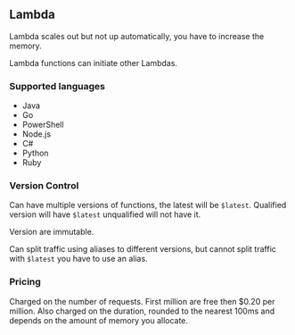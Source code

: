 ## Lambda

Lambda scales out but not up automatically, you have to increase the memory.

Lambda functions can initiate other Lambdas.

### Supported languages

- Java
- Go
- PowerShell
- Node.js
- C#
- Python
- Ruby

### Version Control

Can have multiple versions of functions, the latest will be `$latest`. Qualified version will have `$latest` unqualified will not have it.

Version are immutable.

Can split traffic using aliases to different versions, but cannot split traffic with `$latest` you have to use an alias.

### Pricing

Charged on the number of requests. First million are free then $0.20 per million. Also charged on the duration, rounded to the nearest 100ms and depends on the amount of memory you allocate.
